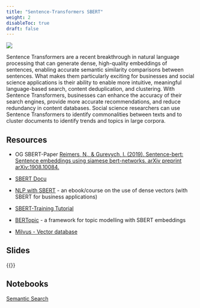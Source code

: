 ```yaml
---
title: "Sentence-Transformers SBERT"
weight: 2
disableToc: true
draft: false
---
```


![](https://source.unsplash.com/vuMTQj6aQQ0)

Sentence Transformers are a recent breakthrough in natural language processing that can generate dense, high-quality embeddings of sentences, enabling accurate semantic similarity comparisons between sentences. What makes them particularly exciting for businesses and social science applications is their ability to enable more intuitive, meaningful language-based search, content deduplication, and clustering. With Sentence Transformers, businesses can enhance the accuracy of their search engines, provide more accurate recommendations, and reduce redundancy in content databases. Social science researchers can use Sentence Transformers to identify commonalities between texts and to cluster documents to identify trends and topics in large corpora.

## Resources

- OG SBERT-Paper [Reimers, N., & Gurevych, I. (2019). Sentence-bert: Sentence embeddings using siamese bert-networks. arXiv preprint arXiv:1908.10084.](https://arxiv.org/abs/1908.10084)

- [SBERT Docu](https://www.sbert.net)

- [NLP with SBERT](https://www.pinecone.io/learn/nlp/) - an ebook/course on the use of dense vectors (with SBERT for business applications)

- [SBERT-Training Tutorial](https://huggingface.co/blog/how-to-train-sentence-transformers)

- [BERTopic](https://maartengr.github.io/BERTopic/index.html) - a framework for topic modelling with SBERT embeddings

- [Milvus - Vector database](https://milvus.io)

## Slides

{{<gslides src="https://docs.google.com/presentation/d/e/2PACX-1vRC0UpqCe7rDW_pqGPs4da76hjozk-Byz1k2tFlog0ZH1sMz3rsAN7cHZbWCwRVP5TsdfstRtK_OwnR/embed?start=false&loop=false&delayms=3000" >}}


## Notebooks

[Semantic Search](https://colab.research.google.com/drive/1vXF_h1j0XS7t6KKLeoWEI0Vcs3IsZC7Z?usp=sharing)